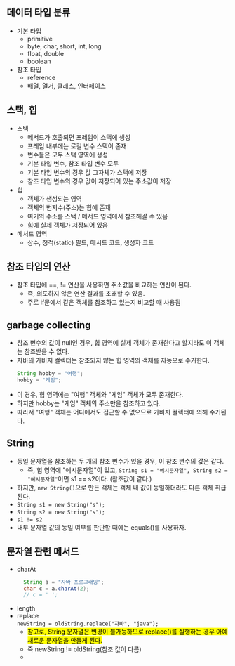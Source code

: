 ## 데이터 타입 분류

- 기본 타입
  - primitive
  - byte, char, short, int, long
  - float, double
  - boolean
- 참조 타입
  - reference
  - 배열, 열거, 클래스, 인터페이스

## 스택, 힙

- 스택
  - 메서드가 호출되면 프레임이 스택에 생성
  - 프레임 내부에는 로컬 변수 스택이 존재
  - 변수들은 모두 스택 영역에 생성
  - 기본 타입 변수, 참조 타입 변수 모두
  - 기본 타입 변수의 경우 값 그자체가 스택에 저장
  - 참조 타입 변수의 경우 값이 저장되어 있는 주소값이 저장
- 힙
  - 객체가 생성되는 영역
  - 객체의 번지수(주소)는 힙에 존재
  - 여기의 주소를 스택 / 메서드 영역에서 참조해갈 수 있음
  - 힙에 실제 객체가 저장되어 있음
- 메서드 영역
  - 상수, 정적(static) 필드, 메서드 코드, 생성자 코드

## 참조 타입의 연산

- 참조 타입에 ==, != 연산을 사용하면 주소값을 비교하는 연산이 된다.
  - 즉, 의도하지 않은 연산 결과를 초래할 수 있음.
  - 주로 if문에서 같은 객체를 참조하고 있는지 비교할 때 사용됨

## garbage collecting

- 참조 변수의 값이 null인 경우, 힙 영역에 실제 객체가 존재한다고 할지라도 이 객체는 참조받을 수 없다.
- 자바의 가비지 컬렉터는 참조되지 않는 힙 영역의 객체를 자동으로 수거한다.
  ```java
  String hobby = "여행";
  hobby = "게임";
  ```
- 이 경우, 힙 영역에는 "여행" 객체와 "게임" 객체가 모두 존재한다.
- 하지만 hobby는 "게임" 객체의 주소만을 참조하고 있다.
- 따라서 "여행" 객체는 어디에서도 접근할 수 없으므로 가비지 컬렉터에 의해 수거된다.

## String

- 동일 문자열을 참조하는 두 개의 참조 변수가 있을 경우, 이 참조 변수의 값은 같다.
  - 즉, 힙 영역에 "예시문자열"이 있고, `String s1 = "예시문자열", String s2 = "예시문자열"`이면 s1 == s2이다. (참조값이 같다.)
- 하지만, `new String()`으로 만든 객체는 객체 내 값이 동일하더라도 다른 객체 취급된다.
- `String s1 = new String("s");`
- `String s2 = new String("s");`
- `s1 != s2` <br>
- 내부 문자열 값의 동일 여부를 판단할 때에는 equals()를 사용하자.

## 문자열 관련 메서드

- charAt
  ```java
    String a = "자바 프로그래밍";
    char c = a.charAt(2);
    // c = ' ';
  ```
- length
- replace  
  `newString = oldString.replace("자바", "java");`
  - <mark>참고로, String 문자열은 변경이 불가능하므로 replace()를 실행하는 경우 아예 새로운 문자열을 만들게 된다.</mark>
  - 즉 newString != oldString(참조 값이 다름)
  -
